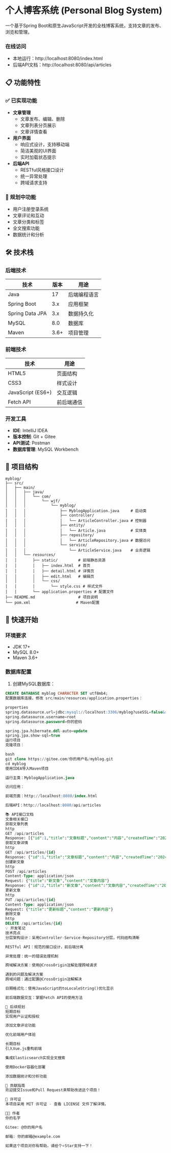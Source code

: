 # 个人博客系统 (Personal Blog System)

一个基于Spring Boot和原生JavaScript开发的全栈博客系统，支持文章的发布、浏览和管理。

### 在线访问
- 本地运行：http://localhost:8080/index.html
- 后端API文档：http://localhost:8080/api/articles

## 📋 功能特性

### ✅ 已实现功能
- **文章管理**
  - 文章发布、编辑、删除
  - 文章列表分页展示
  - 文章详情查看
- **用户界面** 
  - 响应式设计，支持移动端
  - 简洁美观的UI界面
  - 实时加载状态提示
- **后端API**
  - RESTful风格接口设计
  - 统一异常处理
  - 跨域请求支持

### 🔄 规划中功能
- 用户注册登录系统
- 文章评论和互动
- 文章分类和标签
- 全文搜索功能
- 数据统计和分析

## 🛠 技术栈

### 后端技术
| 技术 | 版本 | 用途 |
|------|------|------|
| Java | 17 | 后端编程语言 |
| Spring Boot | 3.x | 应用框架 |
| Spring Data JPA | 3.x | 数据持久化 |
| MySQL | 8.0 | 数据库 |
| Maven | 3.6+ | 项目管理 |

### 前端技术
| 技术 | 用途 |
|------|------|
| HTML5 | 页面结构 |
| CSS3 | 样式设计 |
| JavaScript (ES6+) | 交互逻辑 |
| Fetch API | 前后端通信 |

### 开发工具
- **IDE**: IntelliJ IDEA
- **版本控制**: Git + Gitee
- **API测试**: Postman
- **数据库管理**: MySQL Workbench

## 📁 项目结构

```
myblog/
├── src/
│   ├── main/
│   │   ├── java/
│   │   │   └── com/
│   │   │       └── wjf/
│   │   │           └── myblog/
│   │   │               ├── MyblogApplication.java     # 启动类
│   │   │               ├── controller/
│   │   │               │   └── ArticleController.java # 控制器
│   │   │               ├── entity/
│   │   │               │   └── Article.java           # 实体类
│   │   │               ├── repository/
│   │   │               │   └── ArticleRepository.java # 数据访问
│   │   │               └── service/
│   │   │                   └── ArticleService.java    # 业务逻辑
│   │   └── resources/
│   │       ├── static/         # 前端静态资源
│   │       │   ├── index.html  # 首页
│   │       │   ├── detail.html # 详情页
│   │       │   ├── edit.html   # 编辑页
│   │       │   └── css/
│   │       │       └── style.css # 样式文件
│   │       └── application.properties # 配置文件
├── README.md                   # 项目说明
└── pom.xml                    # Maven配置
```

## 🚀 快速开始

### 环境要求
- JDK 17+
- MySQL 8.0+
- Maven 3.6+

### 数据库配置
1. 创建MySQL数据库：
```sql
CREATE DATABASE myblog CHARACTER SET utf8mb4;
配置数据库连接，修改 src/main/resources/application.properties：

properties
spring.datasource.url=jdbc:mysql://localhost:3306/myblog?useSSL=false&serverTimezone=Asia/Shanghai
spring.datasource.username=root
spring.datasource.password=你的密码

spring.jpa.hibernate.ddl-auto=update
spring.jpa.show-sql=true
运行项目
克隆项目：

bash
git clone https://gitee.com/你的用户名/myblog.git
cd myblog
使用IDEA导入Maven项目

运行主类：MyblogApplication.java

访问应用：

前端页面：http://localhost:8080/index.html

后端API：http://localhost:8080/api/articles

📚 API接口文档
文章相关接口
获取文章列表
http
GET /api/articles
Response: [{"id":1,"title":"文章标题","content":"内容","createdTime":"2024-01-01T00:00:00"}]
获取文章详情
http
GET /api/articles/{id}
Response: {"id":1,"title":"文章标题","content":"内容","createdTime":"2024-01-01T00:00:00"}
创建新文章
http
POST /api/articles
Content-Type: application/json
Request: {"title":"新文章","content":"文章内容"}
Response: {"id":2,"title":"新文章","content":"文章内容","createdTime":"2024-01-01T00:00:00"}
更新文章
http
PUT /api/articles/{id}
Content-Type: application/json
Request: {"title":"更新标题","content":"更新内容"}
删除文章
http
DELETE /api/articles/{id}
💡 开发笔记
技术亮点
分层架构设计：采用Controller-Service-Repository分层，代码结构清晰

RESTful API：规范的接口设计，前后端分离

异常处理：统一的错误处理机制

跨域解决方案：使用@CrossOrigin注解处理跨域请求

遇到的问题及解决方案
跨域问题：通过配置@CrossOrigin注解解决

日期格式化：使用JavaScript的toLocaleString()优化显示

前后端数据交互：掌握Fetch API的使用方法

🔮 后续规划
短期目标
实现用户认证和授权

添加文章评论功能

优化前端用户体验

长期目标
引入Vue.js重构前端

集成Elasticsearch实现全文搜索

使用Docker容器化部署

添加数据统计和分析功能

🤝 贡献指南
欢迎提交Issue和Pull Request来帮助改进这个项目！

📄 许可证
本项目采用 MIT 许可证 - 查看 LICENSE 文件了解详情。

👨‍💻 作者
你的名字

Gitee: @你的用户名

邮箱: 你的邮箱@example.com

如果这个项目对你有帮助，请给个⭐Star支持一下！
